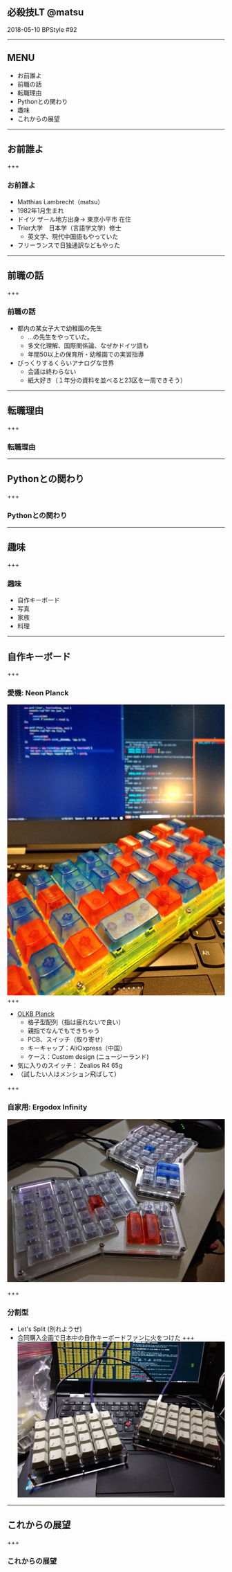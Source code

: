 ## 必殺技LT @matsu
2018-05-10 BPStyle #92

---
## MENU
 * お前誰よ
 * 前職の話
 * 転職理由
 * Pythonとの関わり
 * 趣味
 * これからの展望
---

## お前誰よ
+++
### お前誰よ
 * Matthias Lambrecht（matsu）
 * 1982年1月生まれ
 * ドイツ ザール地方出身-> 東京小平市 在住
 * Trier大学　日本学（言語学文学）修士
   * 英文学、現代中国語もやっていた
 * フリーランスで日独通訳などもやった
---
## 前職の話
+++
### 前職の話
  * 都内の某女子大で幼稚園の先生
    * ...の先生をやっていた。
    * 多文化理解、国際関係論、なぜかドイツ語も
    * 年間50以上の保育所・幼稚園での実習指導
  * びっくりするくらいアナログな世界
    * 会議は終わらない
    * 紙大好き（１年分の資料を並べると23区を一周できそう）
---
## 転職理由
+++
### 転職理由

---
## Pythonとの関わり
+++
### Pythonとの関わり

---
## 趣味
+++
### 趣味
 * 自作キーボード
 * 写真
 * 家族
 * 料理

---
## 自作キーボード
+++
### 愛機: Neon Planck
![Neon Planck](git-pitch-bpstyle92/assets/planck_neon.jpg)
+++
  * [OLKB Planck](https://olkb.com/planck)
    * 格子型配列（指は疲れないで良い）
    * 親指でなんでもできちゃう
    * PCB、スイッチ（取り寄せ）
    * キーキャップ：Ali○xpress（中国）
    * ケース：Custom design (ニュージーランド)
  * 気に入りのスイッチ： Zealios R4 65g 
  * （試したい人はメンション飛ばして）

+++
### 自家用: Ergodox Infinity
![Ergodox](git-pitch-bpstyle92/assets/ergodox.jpg)

+++
### 分割型
  * Let's Split (別れようぜ)
  * 合同購入企画で日本中の自作キーボードファンに火をつけた
+++
![Let's Split](git-pitch-bpstyle92/assets/letssplit_mac.jpg)


---
## これからの展望
+++
### これからの展望

